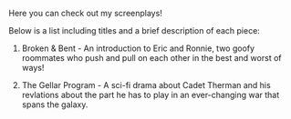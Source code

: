 Here you can check out my screenplays!


Below is a list including titles and a brief description of each piece:

1. Broken & Bent - An introduction to Eric and Ronnie, two goofy roommates who push and pull on each other in the best and worst of ways!

2. The Gellar Program - A sci-fi drama about Cadet Therman and his revlations about the part he has to play in an ever-changing war that spans the galaxy.
